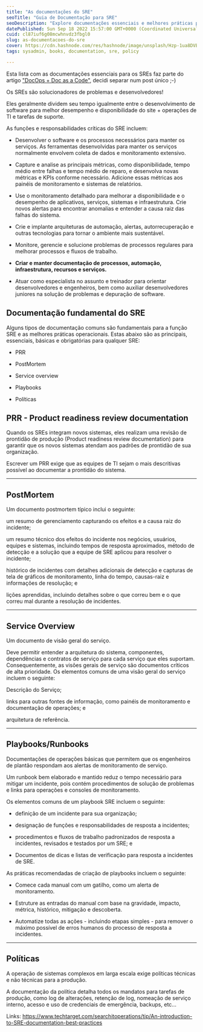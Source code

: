 ```yaml
---
title: "As documentações do SRE"
seoTitle: "Guia de Documentação para SRE"
seoDescription: "Explore documentações essenciais e melhores práticas para SREs para otimizar processos operacionais"
datePublished: Sun Sep 18 2022 15:57:00 GMT+0000 (Coordinated Universal Time)
cuid: cl87iuf6g08mcwhnvdz3fbgl0
slug: as-documentacoes-do-sre
cover: https://cdn.hashnode.com/res/hashnode/image/unsplash/Hzp-1ua8DVE/upload/v1663516244506/sCA0UmLLu.jpeg
tags: sysadmin, books, documentation, sre, policy

---
```


Esta lista com as documentações essenciais para os SREs faz parte do artigo ["DocOps + Doc as a Code"](https://esli.blog.br/doc-as-a-code-docops-sre), decidi separar num post único ;-)

Os SREs são solucionadores de problemas e desenvolvedores!

Eles geralmente dividem seu tempo igualmente entre o desenvolvimento de software para melhor desempenho e disponibilidade do site + operações de TI e tarefas de suporte.

As funções e responsabilidades críticas do SRE incluem:

* Desenvolver o software e os processos necessários para manter os serviços. As ferramentas desenvolvidas para manter os serviços normalmente envolvem coleta de dados e monitoramento extensivo.
    
* Capture e analise as principais métricas, como disponibilidade, tempo médio entre falhas e tempo médio de reparo, e desenvolva novas métricas e KPIs conforme necessário. Adicione essas métricas aos painéis de monitoramento e sistemas de relatórios.
    
* Use o monitoramento detalhado para melhorar a disponibilidade e o desempenho de aplicativos, serviços, sistemas e infraestrutura. Crie novos alertas para encontrar anomalias e entender a causa raiz das falhas do sistema.
    
* Crie e implante arquiteturas de automação, alertas, autorrecuperação e outras tecnologias para tornar o ambiente mais sustentável.
    
* Monitore, gerencie e solucione problemas de processos regulares para melhorar processos e fluxos de trabalho.
    
* **Criar e manter documentação de processos, automação, infraestrutura, recursos e serviços.**
    
* Atuar como especialista no assunto e treinador para orientar desenvolvedores e engenheiros, bem como auxiliar desenvolvedores juniores na solução de problemas e depuração de software.
    

## Documentação fundamental do SRE

Alguns tipos de documentação comuns são fundamentais para a função SRE e as melhores práticas operacionais. Estas abaixo são as principais, essenciais, básicas e obrigatórias para qualquer SRE:

* PRR
    
* PostMortem
    
* Service overview
    
* Playbooks
    
* Políticas
    

## PRR - Product readiness review documentation

Quando os SREs integram novos sistemas, eles realizam uma revisão de prontidão de produção (Product readiness review documentation) para garantir que os novos sistemas atendam aos padrões de prontidão de sua organização.

Escrever um PRR exige que as equipes de TI sejam o mais descritivas possível ao documentar a prontidão do sistema.

---

## PostMortem

Um documento postmortem típico inclui o seguinte:

um resumo de gerenciamento capturando os efeitos e a causa raiz do incidente;

um resumo técnico dos efeitos do incidente nos negócios, usuários, equipes e sistemas, incluindo tempos de resposta aproximados, método de detecção e a solução que a equipe de SRE aplicou para resolver o incidente;

histórico de incidentes com detalhes adicionais de detecção e capturas de tela de gráficos de monitoramento, linha do tempo, causas-raiz e informações de resolução; e

lições aprendidas, incluindo detalhes sobre o que correu bem e o que correu mal durante a resolução de incidentes.

---

## Service Overview

Um documento de visão geral do serviço.

Deve permitir entender a arquitetura do sistema, componentes, dependências e contratos de serviço para cada serviço que eles suportam. Consequentemente, as visões gerais de serviço são documentos críticos de alta prioridade. Os elementos comuns de uma visão geral do serviço incluem o seguinte:

Descrição do Serviço;

links para outras fontes de informação, como painéis de monitoramento e documentação de operações; e

arquitetura de referência.

---

## Playbooks/Runbooks

Documentações de operações básicas que permitem que os engenheiros de plantão respondam aos alertas de monitoramento de serviço.

Um runbook bem elaborado e mantido reduz o tempo necessário para mitigar um incidente, pois contém procedimentos de solução de problemas e links para operações e consoles de monitoramento.

Os elementos comuns de um playbook SRE incluem o seguinte:

* definição de um incidente para sua organização;
    
* designação de funções e responsabilidades de resposta a incidentes;
    
* procedimentos e fluxos de trabalho padronizados de resposta a incidentes, revisados ​​e testados por um SRE; e
    
* Documentos de dicas e listas de verificação para resposta a incidentes de SRE.
    

As práticas recomendadas de criação de playbooks incluem o seguinte:

* Comece cada manual com um gatilho, como um alerta de monitoramento.
    
* Estruture as entradas do manual com base na gravidade, impacto, métrica, histórico, mitigação e descoberta.
    
* Automatize todas as ações - incluindo etapas simples - para remover o máximo possível de erros humanos do processo de resposta a incidentes.
    

---

## Políticas

A operação de sistemas complexos em larga escala exige políticas técnicas e não técnicas para a produção.

A documentação da política detalha todos os mandatos para tarefas de produção, como log de alterações, retenção de log, nomeação de serviço interno, acesso e uso de credenciais de emergência, backups, etc...

Links: https://www.techtarget.com/searchitoperations/tip/An-introduction-to-SRE-documentation-best-practices